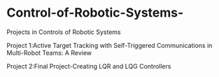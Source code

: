 # Control-of-Robotic-Systems-
Projects in Controls of Robotic Systems

Project 1:Active Target Tracking with Self-Triggered Communications in Multi-Robot Teams: A Review

Project 2:Final Project-Creating LQR and LQG Controllers
